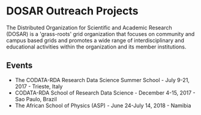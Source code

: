# DOSAR Outreach Projects

The Distributed Organization for Scientific and Academic Research (DOSAR) is a 'grass-roots' grid organization that focuses on community and campus based grids and promotes a wide range of interdisciplinary and educational activities within the organization and its member institutions.

## Events
   * The CODATA-RDA Research Data Science Summer School - July 9-21, 2017 - Trieste, Italy
   * CODATA-RDA School of Research Data Science - December 4-15, 2017 - Sao Paulo, Brazil
   * The African School of Physics (ASP) - June 24-July 14, 2018 - Namibia
